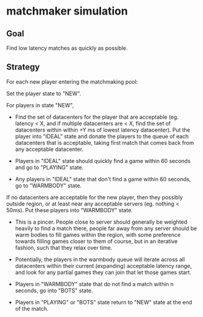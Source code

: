 # matchmaker simulation

## Goal

Find low latency matches as quickly as possible.

## Strategy

For each new player entering the matchmaking pool:

Set the player state to "NEW".

For players in state "NEW", 
	
* Find the set of datacenters for the player that are acceptable (eg. latency < X, and if multiple datacenters are < X, find the set of datacenters within within +Y ms of lowest latency datacenter). Put the player into "IDEAL" state and donate the players to the queue of each datacenters that is acceptable, taking first match that comes back from any acceptable datacenter.

* Players in "IDEAL" state should quickly find a game within 60 seconds and go to "PLAYING" state. 

* Any players in "IDEAL" state that don't find a game within 60 seconds, go to "WARMBODY" state.

If no datacenters are acceptable for the new player, then they possibly outside region, or at least near any acceptable servers (eg. nothing < 50ms). Put these players into "WARMBODY" state.

* This is a pincer. People close to server should generally be weighted heavily to find a match there, people far away from any server should be warm bodies to fill games within the region, with some preference towards filling games closer to them of course, but in an iterative fashion, such that they relax over time.

* Potentially, the players in the warmbody queue will iterate across all datacenters within their current (expanding) acceptable latency range, and look for any partial games they can join that let those games start.

* Players in "WARMBODY" state that do not find a match within n seconds, go into "BOTS" state.

* Players in "PLAYING" or "BOTS" state return to "NEW" state at the end of the match.
